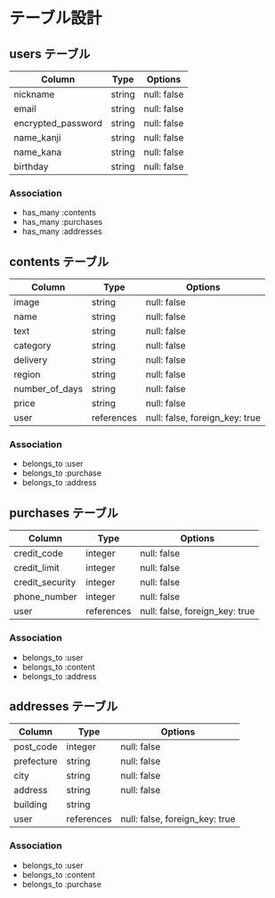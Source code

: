 # テーブル設計

## users テーブル

| Column             | Type   | Options     |
| ------------------ | ------ | ----------- |
| nickname           | string | null: false |
| email              | string | null: false |
| encrypted_password | string | null: false |
| name_kanji         | string | null: false |
| name_kana          | string | null: false |
| birthday           | string | null: false |

### Association

- has_many :contents
- has_many :purchases
- has_many :addresses

## contents テーブル

| Column          | Type       | Options                        |
| --------------- | ---------- | -------------------------------|
| image           | string     | null: false                    |
| name            | string     | null: false                    |
| text            | string     | null: false                    |
| category        | string     | null: false                    |
| delivery        | string     | null: false                    |
| region          | string     | null: false                    |
| number_of_days  | string     | null: false                    |
| price           | string     | null: false                    |
| user            | references | null: false, foreign_key: true |

### Association

- belongs_to :user
- belongs_to :purchase
- belongs_to :address

## purchases テーブル

| Column          | Type       | Options                        |
| --------------- | ---------- | ------------------------------ |
| credit_code     | integer    | null: false                    |
| credit_limit    | integer    | null: false                    |
| credit_security | integer    | null: false                    |
| phone_number    | integer    | null: false                    |
| user            | references | null: false, foreign_key: true |

### Association

- belongs_to :user
- belongs_to :content
- belongs_to :address

## addresses テーブル

| Column     | Type       | Options                        |
| ---------- | ---------- | ------------------------------ |
| post_code  | integer    | null: false                    |
| prefecture | string     | null: false                    |
| city       | string     | null: false                    |
| address    | string     | null: false                    |
| building   | string     |                                |
| user       | references | null: false, foreign_key: true |

### Association

- belongs_to :user
- belongs_to :content
- belongs_to :purchase
